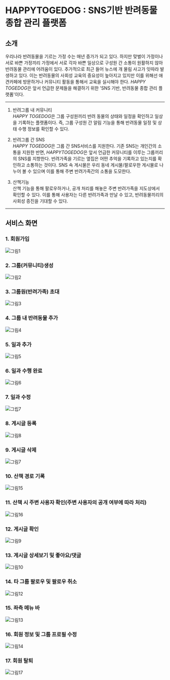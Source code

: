 # HAPPYTOGEDOG : SNS기반 반려동물 종합 관리 플랫폼

## 소개
우리나라 반려동물을 기르는 가정 수는 매년 증가가 되고 있다. 하지만 맞벌이 가정이나 서로 바쁜 가정끼리 가정에서 서로 각자 바쁜 일상으로 구성원 간 소통이 원활하지 않아 반려동물 관리에 어려움이 있다. 추가적으로 최근 들어 뉴스에 개 물림 사고가 잇따라 발생하고 있다. 이는 반려동물의 사회성 교육의 중요성이 높아지고 있지만 이를 위해선 애견카페에 방문하거나 커뮤니티 활동을 통해서 교육을 실시해야 한다. *HAPPY TOGEDOG*은 앞서 언급한 문제들을 해결하기 위한 'SNS 기반, 반려동물 종합 관리 플랫폼'이다.
<hr/>

1. 반려그룹 내 커뮤니티   
*HAPPY TOGEDOG*은 그룹 구성원끼리 반려 동물의 상태와 일정을 확인하고 일상을 기록하는 플랫폼이다. 즉, 그룹 구성원 간 알림 기능을 통해 반려동물 일정 및 상태 수행 정보를 확인할 수 있다. 

2. 반려그룹 간 SNS   
*HAPPY TOGEDOG*은 그룹 간 SNS서비스를 지원한다. 기존 SNS는 개인간의 소통을 지원한 반면, *HAPPYTOGEDOG*은 앞서 언급한 커뮤니티를 이루는 그룹끼리의 SNS를 지향한다. 반려가족을 기르는 옆집은 어떤 추억을 기록하고 있는지를 확인하고 소통하는 것이다. SNS 속 게시물은 우리 동네 게시물/팔로우한 게시물로 나누어 볼 수 있으며 이를 통해 주변 반려가족간의 소통을 도모한다. 

3. 산책기능   
산책 기능을 통해 팔로우하거나, 공개 처리를 해놓은 주변 반려가족을 지도상에서 확인할 수 있다. 이를 통해 사용자는 다른 반려가족과 만날 수 있고, 반려동물끼리의 사회성 증진을 기대할 수 있다. 

<hr/>

## 서비스 화면

### 1. 회원가입
![그림1](https://user-images.githubusercontent.com/53653160/111260288-e3671500-8663-11eb-8675-ba1ebe2541de.png)

### 2. 그룹(커뮤니티)생성
![그림2](https://user-images.githubusercontent.com/53653160/111260333-f679e500-8663-11eb-9f9a-7696eb4a1835.png)

### 3. 그룹원(반려가족) 초대
![그림3](https://user-images.githubusercontent.com/53653160/111260334-f7127b80-8663-11eb-90a9-f85a601156c3.png)

### 4. 그룹 내 반려동물 추가
![그림4](https://user-images.githubusercontent.com/53653160/111260338-f7127b80-8663-11eb-8240-d03b51f03c68.png)

### 5. 일과 추가
![그림5](https://user-images.githubusercontent.com/53653160/111260341-f7ab1200-8663-11eb-82c8-7a5c3b30e24b.png)

### 6. 일과 수행 완료
![그림6](https://user-images.githubusercontent.com/53653160/111260343-f7ab1200-8663-11eb-96da-246c1b11484d.png)

### 7. 일과 수정
![그립7](https://user-images.githubusercontent.com/53653160/111260328-f548b800-8663-11eb-9a8b-724c1ba3fd7f.png)

### 8. 게시글 등록
![그림8](https://user-images.githubusercontent.com/53653160/111260346-f843a880-8663-11eb-8695-fd301e84ac7e.png)

### 9. 게시글 삭제
![그림7](https://user-images.githubusercontent.com/53653160/111260345-f843a880-8663-11eb-9d0f-56cdde13f101.png)

### 10. 산책 경로 기록
![그림15](https://user-images.githubusercontent.com/53653160/111260354-fb3e9900-8663-11eb-8b68-6f70f6cdf256.png)

### 11. 산책 시 주변 사용자 확인(주변 사용자의 공개 여부에 따라 처리)
![그림16](https://user-images.githubusercontent.com/53653160/111260355-fbd72f80-8663-11eb-856c-991309960303.png)

### 12. 게시글 확인
![그림9](https://user-images.githubusercontent.com/53653160/111260347-f8dc3f00-8663-11eb-8d7e-9a22339366ab.png)

### 13. 게시글 상세보기 및 좋아요/댓글
![그림10](https://user-images.githubusercontent.com/53653160/111260348-f974d580-8663-11eb-860d-b4c768ba43bd.png)

### 14. 타 그룹 팔로우 및 팔로우 취소
![그림12](https://user-images.githubusercontent.com/53653160/111260351-fa0d6c00-8663-11eb-98b8-bdd8cbf76bfa.png)

### 15. 좌측 메뉴 바
![그림13](https://user-images.githubusercontent.com/53653160/111260352-faa60280-8663-11eb-9c9b-717648cebfd9.png)

### 16. 회원 정보 및 그룹 프로필 수정
![그림14](https://user-images.githubusercontent.com/53653160/111260353-faa60280-8663-11eb-8162-3d2ec6850174.png)

### 17. 회원 탈퇴
![그림17](https://user-images.githubusercontent.com/53653160/111260356-fbd72f80-8663-11eb-853c-5fba354a155c.png)

